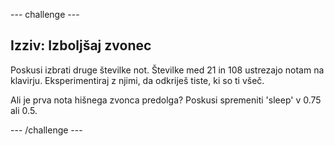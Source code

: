 \--- challenge \---

## Izziv: Izboljšaj zvonec

Poskusi izbrati druge številke not. Številke med 21 in 108 ustrezajo notam na klavirju. Eksperimentiraj z njimi, da odkriješ tiste, ki so ti všeč.

Ali je prva nota hišnega zvonca predolga? Poskusi spremeniti 'sleep' v 0.75 ali 0.5.

\--- /challenge \---